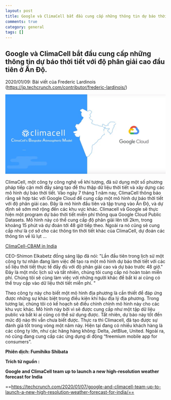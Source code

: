 ```yaml
---
layout: post  
title: Google và ClimaCell bắt đầu cung cấp những thông tin dự báo thời tiết với độ phân giải cao đầu tiên ở Ấn Độ.
comments: true  
category: general
tags: []
---
```


## Google và ClimaCell bắt đầu cung cấp những thông tin dự báo thời tiết với độ phân giải cao đầu tiên ở Ấn Độ.


 
2020/01/09: Bài viết của Frederic Lardinois 
(https://jp.techcrunch.com/contributor/frederic-lardinois/)

![image](/res/Climacell/climacell-at-5.50.50-pm.png)

ClimaCell, một công ty công nghệ về khí tượng, đã sử dụng một số phương pháp tiếp cận mới đầy sáng tạo để thu thập dữ liệu thời tiết và xây dựng các mô hình dự báo thời tiết.
Vào ngày 7 tháng 1 năm nay, ClimaCell thông báo rằng sẽ hợp tác với Google Cloud để cung cấp một mô hình dự báo thời tiết với độ phân giải cao. Đây là mô hình đầu tiên và tập trung vào Ấn Độ, và dự định sẽ sớm mở rộng đến các khu vực khác. Climacell và Google sẽ thực hiện một program dự báo thời tiết miễn phí thông qua Google Cloud Public Datasets.
Mô hình này có thể cung cấp độ phân giải lên tới 2km, trong khoảng 15 phút và dự đoán tới 48 giờ tiếp theo. Ngoài ra nó cũng sẽ cung cấp như là cơ sở cho các thông tin thời tiết khác của ClimaCell, dự đoán các thông tin về lũ lụt …

[ClimaCell-CBAM in India](https://youtu.be/yUtZABssFc4)

CEO-Shimon Elkabetz đồng sáng lập đã nói: "Lần đầu tiên trong lịch sử một công ty tư nhân đang làm việc để tạo ra một mô hình dự báo thời tiết với các số liệu thời tiết thực tế đầy đủ với độ phân giải cao và dự báo trước 48 giờ." Đây là một mốc lịch sử và tất nhiên, chúng tôi cung cấp nó hoàn toàn miễn phí. Chúng tôi sẽ cùng làm việc với những người khác để bất kì ai cũng có thể truy cập vào dữ liệu thời tiết miễn phí. "

Theo công ty này cho biết một mô hình địa phương là cần thiết để đáp ứng được những sự khác biệt trong điều kiện khí hậu địa lý địa phương. Trong tương lai, chúng tôi có kế hoạch sẽ điều chỉnh chỉnh mô hình này cho các khu vực khác.
Mô hình này bởi vì sẽ được cung cấp như một tập dữ liệu public và bất kì ai cũng có thể sử dụng được. Tất nhiên, dự báo này tốt đến mức độ nào thì vẫn chưa biết được. Thực ra thì Climacell, đã tạo được sự đánh giá tốt trong vòng một năm này. Hiện tại đang có nhiều khách hàng là các công ty lớn, như các hãng hàng không: Delta, JetBlue, United. Ngoài ra, nó cũng đang cung cấp các ứng dụng di động “freemium mobile app for consumers”.

**Phiên dịch: Fumihiko Shibata**



**Trích từ nguồn :**

**Google and ClimaCell team up to launch a new high-resolution weather forecast for India**

==https://techcrunch.com/2020/01/07/google-and-climacell-team-up-to-launch-a-new-high-resolution-weather-forecast-for-india/==

